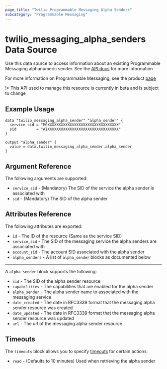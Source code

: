 ```yaml
---
page_title: "Twilio Programmable Messaging Alpha Senders"
subcategory: "Programmable Messaging"
---
```


# twilio_messaging_alpha_senders Data Source

Use this data source to access information about an existing Programmable Messaging alphanumeric sender. See the [API docs](https://www.twilio.com/docs/sms/services/api/alphasender-resource) for more information

For more information on Programmable Messaging, see the product [page](https://www.twilio.com/messaging)

!> This API used to manage this resource is currently in beta and is subject to change

## Example Usage

```hcl
data "twilio_messaging_alpha_sender" "alpha_sender" {
  service_sid = "MGXXXXXXXXXXXXXXXXXXXXXXXXXXXXXXXX"
  sid         = "AIXXXXXXXXXXXXXXXXXXXXXXXXXXXXXXXX"
}

output "alpha_sender" {
  value = data.twilio_messaging_alpha_sender.alpha_sender
}
```

## Argument Reference

The following arguments are supported:

- `service_sid` - (Mandatory) The SID of the service the alpha sender is associated with
- `sid` - (Mandatory) The SID of the alpha sender

## Attributes Reference

The following attributes are exported:

- `id` - The ID of the resource (Same as the service SID)
- `service_sid` - The SID of the messaging service the alpha senders are associated with
- `account_sid` - The account SID associated with the alpha sender
- `alpha_senders` - A list of `alpha_sender` blocks as documented below

---

A `alpha_sender` block supports the following:

- `sid` - The SID of the alpha sender resource
- `capabilities` - The capabilities that are enabled for the alpha sender
- `alpha_sender` - The alpha sender name to associated with the messaging service
- `date_created` - The date in RFC3339 format that the messaging alpha sender resource was created
- `date_updated` - The date in RFC3339 format that the messaging alpha sender resource was updated
- `url` - The url of the messaging alpha sender resource

## Timeouts

The `timeouts` block allows you to specify [timeouts](https://www.terraform.io/docs/configuration/resources.html#timeouts) for certain actions:

- `read` - (Defaults to 10 minutes) Used when retrieving the alpha sender
